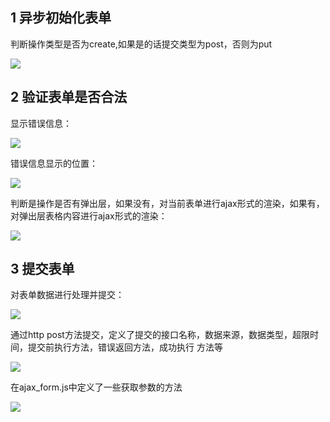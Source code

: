 ## 1 异步初始化表单
判断操作类型是否为create,如果是的话提交类型为post，否则为put

![](http://git.jsptz.com/cloud/pictures/raw/master/initAjaxForm.png)

## 2 验证表单是否合法
显示错误信息：

![](http://git.jsptz.com/cloud/pictures/raw/master/showError.png)

错误信息显示的位置：

![](http://git.jsptz.com/cloud/pictures/raw/master/placeError.png)

判断是操作是否有弹出层，如果没有，对当前表单进行ajax形式的渲染，如果有，对弹出层表格内容进行ajax形式的渲染：

![](http://git.jsptz.com/cloud/pictures/raw/master/submitHandler.png)
## 3 提交表单
对表单数据进行处理并提交：

![](http://git.jsptz.com/cloud/pictures/raw/master/serialize.png)

通过http post方法提交，定义了提交的接口名称，数据来源，数据类型，超限时间，提交前执行方法，错误返回方法，成功执行
方法等

![](http://git.jsptz.com/cloud/pictures/raw/master/AjaxSubmit.png)

在ajax_form.js中定义了一些获取参数的方法

![](http://git.jsptz.com/cloud/pictures/raw/master/getParameter.png)

